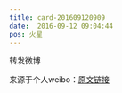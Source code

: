 ```yaml
---
title: card-201609120909
date:  2016-09-12 09:04:44
pos: 火星
---
```

转发微博

来源于个人weibo：[原文链接](https://m.weibo.cn/status/E7TjHtBdT?mblogid=E7TjHtBdT)